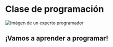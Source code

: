 # Clase de programación
![Imágen de un experto programador](https://www.98thpercentile.com/hubfs/Imported_Blog_Media/Picture125-1.jpg)
## ¡Vamos a aprender a programar!
